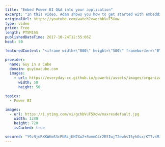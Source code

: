 ```yaml
---
title: "Embed Power BI Q&A into your application"
excerpt: "In this video, Adam shows you how to get started with embedding Power BI Q&A in your application. The JavaScript Embed Sample helps you with sample code that you can use in your application.  GenerateToken (Embed Token) for Q&A https://msdn.microsoft.com/en-us/library/mt784614.aspx#qanda  JavaScript"
originalUrl: https://youtube.com/watch?v=gchbVuT5Xow
type: video
price: Free
length: PT5M16S
publishedDateTime: 2017-10-24T12:55:06Z
heat: 50

featuredContent: "<iframe width=\"800\" height=\"500\" frameborder=\"0\" src=\"https://www.youtube.com/embed/gchbVuT5Xow\" allow=\"accelerometer; autoplay; encrypted-media; gyroscope; picture-in-picture\" allowfullscreen></iframe>"

provider:
  name: Guy in a Cube
  domain: guyinacube.com
  images:
    - url: https://everyday-cc.github.io/powerbi/assets/images/organizations/guyinacube.com-50x50.jpg
      width: 50
      height: 50

topics:
  - Power BI

images:
  - url: https://i.ytimg.com/vi/gchbVuT5Xow/maxresdefault.jpg
    width: 1280
    height: 720
    isCached: true

secured: "Y9zNjuRXKWKmS3cPbRijKH7Xw2+8wmmO4r2B5IwjT2ewhsI5yhGsx/KT7vsMJhYMhIug/AE/Lb6uuqRiwgWItrBVZaWsa0RrzUHGpBP55FuSghzs+VtW84Rk3BX+MN2HS+ob5reQOII1JKXyEvGsR6YnKSvDHheDJn1XCW2L93gHA7BHf9dEucJtjMI0+/mqFGCCAUSFW1il/hfuCF2257inN+7fZHeP/5mpjBUS2QVIPmFEUollhPxQKCP1b9ArUMzjDtunLaxDwyy8EUI9e1AFrJsoECZDJ4PUQ74a2fmMO+pQENHaA6hCWl1mUDfy4sl22eUvcoZUIpTmBRIbAUOmwp3G+VEVXxKL6jOu/fb8KYWulbRGv0JeDyaBEvIHinDEQ74On6JZ8tVvnAdAm7Vm5M9/4uFY+f2rkI0Cqik=;FPtVzvPH9JALGVpVG5V1Pg=="
---
```


